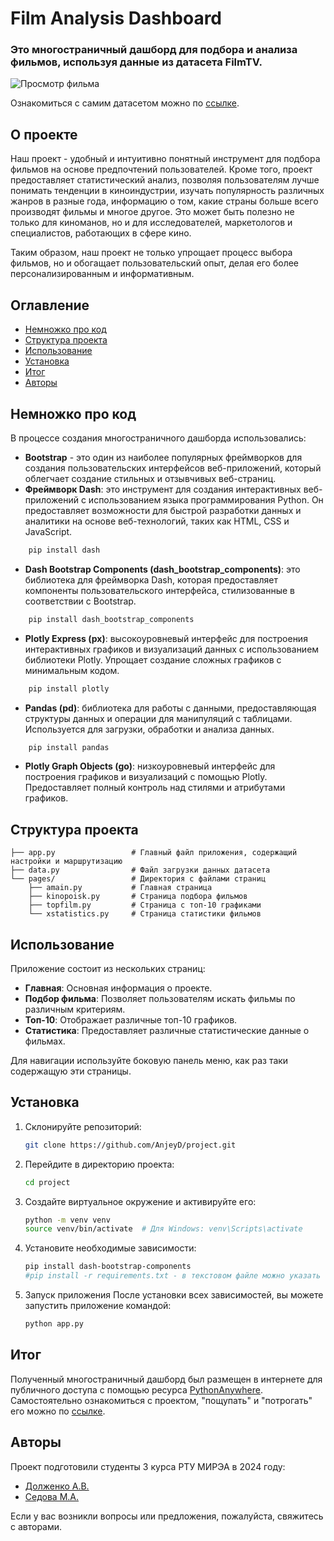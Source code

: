 # Film Analysis Dashboard
### Это многостраничный дашборд для подбора и анализа фильмов, используя данные из датасета FilmTV. <!-- описание репозитория -->

![Просмотр фильма](https://mykaleidoscope.ru/x/uploads/posts/2023-12/1703421443_mykaleidoscope-ru-p-letnii-kinoteatr-na-dache-pinterest-85.jpg)

Ознакомиться с самим датасетом можно по [ссылке](https://www.kaggle.com/datasets/stefanoleone992/filmtv-movies-dataset).

## О проекте

Наш проект - удобный и интуитивно понятный инструмент для подбора фильмов на основе предпочтений пользователей. 
Кроме того, проект предоставляет статистический анализ, позволяя пользователям лучше понимать тенденции в киноиндустрии, изучать популярность различных жанров в разные года, информацию о том, какие страны больше всего производят фильмы и многое другое. Это может быть полезно не только для киноманов, но и для исследователей, маркетологов и специалистов, работающих в сфере кино.

Таким образом, наш проект не только упрощает процесс выбора фильмов, но и обогащает пользовательский опыт, делая его более персонализированным и информативным.

## Оглавление
- [Немножко про код](#немножко-про-код)
- [Структура проекта](#структура-проекта)
- [Использование](#использование)
- [Установка](#установка)
- [Итог](#итог)
- [Авторы](#автор)

## Немножко про код
В процессе создания многостраничного дашборда использовались:

- **Bootstrap** - это один из наиболее популярных фреймворков для создания пользовательских интерфейсов веб-приложений, который облегчает создание стильных и отзывчивых веб-страниц.
- **Фреймворк Dash**: это инструмент для создания интерактивных веб-приложений с использованием языка программирования Python. Он предоставляет возможности для быстрой разработки данных и аналитики на основе веб-технологий, таких как HTML, CSS и JavaScript.
```sh
    pip install dash
```
- **Dash Bootstrap Components (dash_bootstrap_components)**: это библиотека для фреймворка Dash, которая предоставляет компоненты пользовательского интерфейса, стилизованные в соответствии с Bootstrap.
```sh
    pip install dash_bootstrap_components
```
- **Plotly Express (px)**: высокоуровневый интерфейс для построения интерактивных графиков и визуализаций данных с использованием библиотеки Plotly. Упрощает создание сложных графиков с минимальным кодом.
```sh
    pip install plotly
```
- **Pandas (pd)**: библиотека для работы с данными, предоставляющая структуры данных и операции для манипуляций с таблицами. Используется для загрузки, обработки и анализа данных.
```sh
    pip install pandas
```
- **Plotly Graph Objects (go)**: низкоуровневый интерфейс для построения графиков и визуализаций с помощью Plotly. Предоставляет полный контроль над стилями и атрибутами графиков.

## Структура проекта

```plaintext
├── app.py                 # Главный файл приложения, содержащий настройки и маршрутизацию
├── data.py                # Файл загрузки данных датасета
└── pages/                 # Директория с файлами страниц
    ├── amain.py           # Главная страница
    ├── kinopoisk.py       # Страница подбора фильмов
    ├── topfilm.py         # Страница с топ-10 графиками
    └── xstatistics.py     # Страница статистики фильмов
```
## Использование

Приложение состоит из нескольких страниц:

- **Главная**: Основная информация о проекте.
- **Подбор фильма**: Позволяет пользователям искать фильмы по различным критериям.
- **Топ-10**: Отображает различные топ-10 графиков.
- **Статистика**: Предоставляет различные статистические данные о фильмах.

Для навигации используйте боковую панель меню, как раз таки содержащую эти страницы.

## Установка

1. Склонируйте репозиторий:
    ```sh
    git clone https://github.com/AnjeyD/project.git
    ```
2. Перейдите в директорию проекта:
    ```sh
    cd project
    ```
3. Создайте виртуальное окружение и активируйте его:
    ```sh
    python -m venv venv
    source venv/bin/activate  # Для Windows: venv\Scripts\activate
    ```
4. Установите необходимые зависимости:
    ```sh
    pip install dash-bootstrap-components
    #pip install -r requirements.txt - в текстовом файле можно указать нужные вам библиотеки
    ```
5. Запуск приложения
После установки всех зависимостей, вы можете запустить приложение командой:
    ```sh
    python app.py
    ```
## Итог
Полученный многостраничный дашборд был размещен в интернете для публичного доступа с помощью ресурса [PythonAnywhere](https://www.pythonanywhere.com).
Самостоятельно ознакомиться с проектом, "пощупать" и "потрогать" его можно по [ссылке](https://doljenkoav.pythonanywhere.com/).

## Авторы
Проект подготовили студенты 3 курса РТУ МИРЭА в 2024 году:
- [Долженко А.В.](https://github.com/AnjeyD)
- [Седова М.А.](https://github.com/sedosha)

Если у вас возникли вопросы или предложения, пожалуйста, свяжитесь с авторами.
